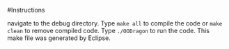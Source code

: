 #Instructions

navigate to the debug directory. Type ```make all``` to compile the code or ```make clean``` to remove compiled code. Type ```./OODragon``` to run the code. This make file was generated by Eclipse.